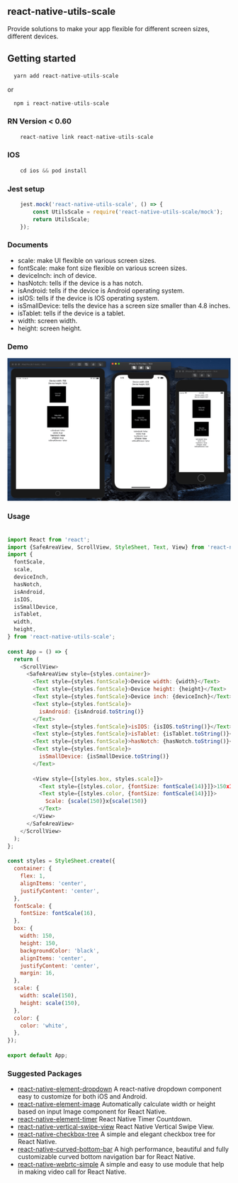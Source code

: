 ## react-native-utils-scale
Provide solutions to make your app flexible for different screen sizes, different devices.
## Getting started

```js 
  yarn add react-native-utils-scale
```
or

```js
  npm i react-native-utils-scale
```
### RN Version < 0.60
```js
    react-native link react-native-utils-scale
```
### IOS
```js
    cd ios && pod install
```

### Jest setup
```js
    jest.mock('react-native-utils-scale', () => {
        const UtilsScale = require('react-native-utils-scale/mock');
        return UtilsScale;
    });
```

### Documents
  - scale: make UI flexible on various screen sizes.
  - fontScale: make font size flexible on various screen sizes.
  - deviceInch: inch of device.
  - hasNotch: tells if the device is a has notch.
  - isAndroid: tells if the device is Android operating system.
  - isIOS: tells if the device is IOS operating system.
  - isSmallDevice: tells the device has a screen size smaller than 4.8 inches.
  - isTablet: tells if the device is a tablet.
  - width: screen width.
  - height: screen height. 
### Demo

![Alt text](./document/demo.png?raw=true "Demo")

### Usage
```javascript

import React from 'react';
import {SafeAreaView, ScrollView, StyleSheet, Text, View} from 'react-native';
import {
  fontScale, 
  scale,
  deviceInch, 
  hasNotch, 
  isAndroid, 
  isIOS, 
  isSmallDevice, 
  isTablet, 
  width,
  height,  
} from 'react-native-utils-scale';

const App = () => {
  return (
    <ScrollView>
      <SafeAreaView style={styles.container}>
        <Text style={styles.fontScale}>Device width: {width}</Text>
        <Text style={styles.fontScale}>Device height: {height}</Text>
        <Text style={styles.fontScale}>Device inch: {deviceInch}</Text>
        <Text style={styles.fontScale}>
          isAndroid: {isAndroid.toString()}
        </Text>
        <Text style={styles.fontScale}>isIOS: {isIOS.toString()}</Text>
        <Text style={styles.fontScale}>isTablet: {isTablet.toString()}</Text>
        <Text style={styles.fontScale}>hasNotch: {hasNotch.toString()}</Text>
        <Text style={styles.fontScale}>
          isSmallDevice: {isSmallDevice.toString()}
        </Text>

        <View style={[styles.box, styles.scale]}>
          <Text style={[styles.color, {fontSize: fontScale(14)}]}>150x150</Text>
          <Text style={[styles.color, {fontSize: fontScale(14)}]}>
            Scale: {scale(150)}x{scale(150)}
          </Text>
        </View>
      </SafeAreaView>
    </ScrollView>
  );
};

const styles = StyleSheet.create({
  container: {
    flex: 1,
    alignItems: 'center',
    justifyContent: 'center',
  },
  fontScale: {
    fontSize: fontScale(16),
  },
  box: {
    width: 150,
    height: 150,
    backgroundColor: 'black',
    alignItems: 'center',
    justifyContent: 'center',
    margin: 16,
  },
  scale: {
    width: scale(150),
    height: scale(150),
  },
  color: {
    color: 'white',
  },
});

export default App;
```

### Suggested Packages
- [react-native-element-dropdown](https://www.npmjs.com/package/react-native-element-dropdown) A react-native dropdown component easy to customize for both iOS and Android.
- [react-native-element-image](https://www.npmjs.com/package/react-native-element-image) Automatically calculate width or height based on input Image component for React Native.
- [react-native-element-timer](https://www.npmjs.com/package/react-native-element-timer) React Native Timer Countdown.
- [react-native-vertical-swipe-view](https://www.npmjs.com/package/react-native-vertical-swipe-view) React Native Vertical Swipe View.
- [react-native-checkbox-tree](https://www.npmjs.com/package/react-native-checkbox-tree) A simple and elegant checkbox tree for React Native.
- [react-native-curved-bottom-bar](https://www.npmjs.com/package/react-native-curved-bottom-bar) A high performance, beautiful and fully customizable curved bottom navigation bar for React Native.
- [react-native-webrtc-simple](https://www.npmjs.com/package/react-native-webrtc-simple) A simple and easy to use module that help in making video call for React Native.